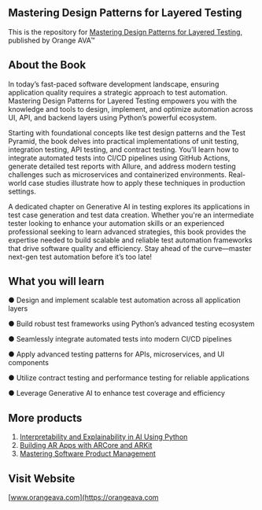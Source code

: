 ## Mastering Design Patterns for Layered Testing

This is the repository for [Mastering Design Patterns for Layered Testing](https://orangeava.com/products/mastering-design-patterns-for-layered-testing), published by Orange AVA™

## About the Book
In today’s fast-paced software development landscape, ensuring application quality requires a strategic approach to test automation. Mastering Design Patterns for Layered Testing empowers you with the knowledge and tools to design, implement, and optimize automation across UI, API, and backend layers using Python’s powerful ecosystem.

Starting with foundational concepts like test design patterns and the Test Pyramid, the book delves into practical implementations of unit testing, integration testing, API testing, and contract testing. You’ll learn how to integrate automated tests into CI/CD pipelines using GitHub Actions, generate detailed test reports with Allure, and address modern testing challenges such as microservices and containerized environments. Real-world case studies illustrate how to apply these techniques in production settings.

A dedicated chapter on Generative AI in testing explores its applications in test case generation and test data creation. Whether you're an intermediate tester looking to enhance your automation skills or an experienced professional seeking to learn advanced strategies, this book provides the expertise needed to build scalable and reliable test automation frameworks that drive software quality and efficiency. Stay ahead of the curve—master next-gen test automation before it’s too late!

## What you will learn
● Design and implement scalable test automation across all application layers

● Build robust test frameworks using Python’s advanced testing ecosystem

● Seamlessly integrate automated tests into modern CI/CD pipelines

● Apply advanced testing patterns for APIs, microservices, and UI components

● Utilize contract testing and performance testing for reliable applications

● Leverage Generative AI to enhance test coverage and efficiency

## More products

1. [Interpretability and Explainability in AI Using Python](https://orangeava.com/products/interpretability-and-explainability-in-ai-using-python)
2. [Building AR Apps with ARCore and ARKit](https://orangeava.com/products/building-ar-apps-with-arcore-and-arkit) 
3. [Mastering Software Product Management](https://orangeava.com/products/mastering-software-product-management) 

## Visit Website 
[www.orangeava.com](https://orangeava.com
